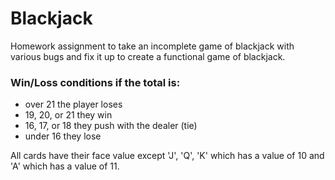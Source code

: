 # Blackjack

Homework assignment to take an incomplete game of blackjack with various bugs and fix it up to create a functional game of blackjack.


### Win/Loss conditions if the total is:
- over 21 the player loses
- 19, 20, or 21 they win
- 16, 17, or 18 they push with the dealer (tie)
- under 16 they lose


All cards have their face value except 'J', 'Q', 'K' which has a value of 10 and 'A' which has a value of 11.
